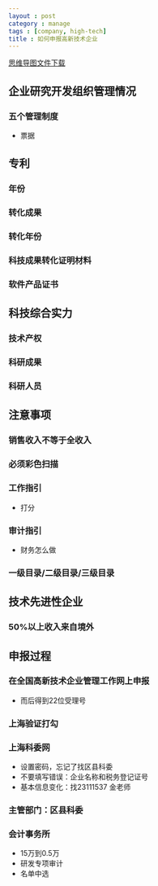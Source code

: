 ```yaml
---
layout : post
category : manage
tags : [company, high-tech]
title : 如何申报高新技术企业
---
```

[思维导图文件下载](https://docs.google.com/file/d/0B1DrsqrLRzeIRVhRZE81ek9VTDg/edit?usp=sharing)

## 企业研究开发组织管理情况


### 五个管理制度

- 票据

## 专利


### 年份


### 转化成果


### 转化年份


### 科技成果转化证明材料


### 软件产品证书


## 科技综合实力


### 技术产权


### 科研成果


### 科研人员


## 注意事项


### 销售收入不等于全收入


### 必须彩色扫描


### 工作指引

- 打分

### 审计指引

- 财务怎么做

### 一级目录/二级目录/三级目录


## 技术先进性企业


### 50%以上收入来自境外


## 申报过程


### 在全国高新技术企业管理工作网上申报

- 而后得到22位受理号

### 上海验证打勾


### 上海科委网

- 设置密码，忘记了找区县科委
- 不要填写错误：企业名称和税务登记证号
- 基本信息变化：找23111537 金老师

### 主管部门：区县科委


### 会计事务所

- 15万到0.5万
- 研发专项审计
- 名单中选